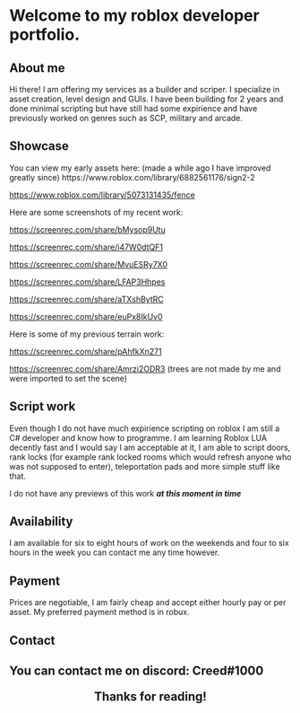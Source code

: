<h1> 
 Welcome to my roblox developer portfolio. 
</h1>

<h2> 
 About me 
</h2>

<p>
Hi there! I am offering my services as a builder and scriper. I specialize in asset creation, level design and GUIs. I have been building for 2 years and done minimal scripting but have still had some expirience and have previously worked on genres such as SCP, military and arcade.
</p>

<h2> 
  Showcase 
</h2>

<p> 
 You can view my early assets here:
(made a while ago I have improved greatly since)
https://www.roblox.com/library/6882561176/sign2-2

https://www.roblox.com/library/5073131435/fence


 Here are some screenshots of my recent work:
 
 https://screenrec.com/share/bMysop9Utu
 
 https://screenrec.com/share/i47W0dtQF1
 
 https://screenrec.com/share/MvuESRy7X0
 
 https://screenrec.com/share/LFAP3Hhpes
 
 https://screenrec.com/share/aTXshBytRC
 
 https://screenrec.com/share/euPx8IkUv0
 
 Here is some of my previous terrain work:
 
 https://screenrec.com/share/pAhfkXn271

https://screenrec.com/share/Amrzi2ODR3 (trees are not made by me and were imported to set the scene) 
</p>

<h2> 
  Script work 
</h2>

<p>
  Even though I do not have much expirience scripting on roblox I am still a C# developer and know how to programme. I am learning Roblox LUA decently fast and I would say I am acceptable at it, I am able to script doors, rank locks (for example rank locked rooms which would refresh anyone who was not supposed to enter), teleportation pads and more simple stuff like that. 

  I do not have any previews of this work <b> <i> at this moment in time</i> </b> 
</p> 
 
<h2>
  Availability
</h2>
  
  <p> 
  I am available for six to eight hours of work on the weekends and four to six hours in the week you can contact me any time however.
  </p>
  
<h2>
 Payment
</h2>
  
<p>
Prices are negotiable, I am fairly cheap and accept either hourly pay or per asset. My preferred payment method is in robux.
</p>

<h2>
 Contact 
<h2>
<p>
You can contact me on discord:<b> Creed#1000 </b>
</p>
 
<footer>
<center> Thanks for reading! </center>
</footer>
